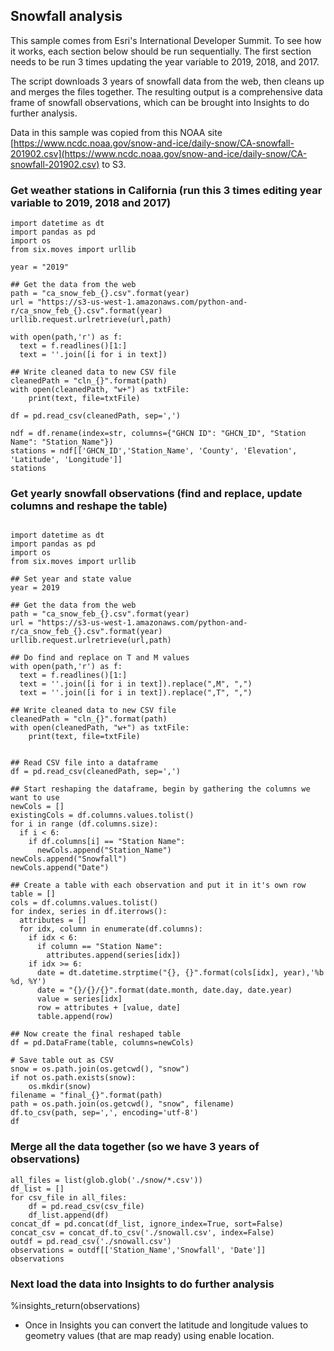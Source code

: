## Snowfall analysis 

This sample comes from Esri's International Developer Summit.  To see how it works, each section below should be run sequentially.  The first section needs to be run 3 times updating the year variable to 2019, 2018, and 2017.

The script downloads 3 years of snowfall data from the web, then cleans up and merges the files together.  The resulting output is a comprehensive data frame of snowfall observations, which can be brought into Insights to do further analysis.  


Data in this sample was copied from this NOAA site
[https://www.ncdc.noaa.gov/snow-and-ice/daily-snow/CA-snowfall-201902.csv](https://www.ncdc.noaa.gov/snow-and-ice/daily-snow/CA-snowfall-201902.csv) to S3.


### Get weather stations in California (run this 3 times editing year variable to 2019, 2018 and 2017)

```
import datetime as dt
import pandas as pd
import os
from six.moves import urllib

year = "2019"

## Get the data from the web
path = "ca_snow_feb_{}.csv".format(year)
url = "https://s3-us-west-1.amazonaws.com/python-and-r/ca_snow_feb_{}.csv".format(year)
urllib.request.urlretrieve(url,path)

with open(path,'r') as f:
  text = f.readlines()[1:]
  text = ''.join([i for i in text])

## Write cleaned data to new CSV file
cleanedPath = "cln_{}".format(path)
with open(cleanedPath, "w+") as txtFile:
    print(text, file=txtFile)
    
df = pd.read_csv(cleanedPath, sep=',')

ndf = df.rename(index=str, columns={"GHCN ID": "GHCN_ID", "Station Name": "Station_Name"})
stations = ndf[['GHCN_ID','Station_Name', 'County', 'Elevation', 'Latitude', 'Longitude']]
stations

```

### Get yearly snowfall observations (find and replace, update columns and reshape the table)

```

import datetime as dt
import pandas as pd
import os
from six.moves import urllib

## Set year and state value
year = 2019

## Get the data from the web
path = "ca_snow_feb_{}.csv".format(year)
url = "https://s3-us-west-1.amazonaws.com/python-and-r/ca_snow_feb_{}.csv".format(year)
urllib.request.urlretrieve(url,path)

## Do find and replace on T and M values
with open(path,'r') as f:
  text = f.readlines()[1:]
  text = ''.join([i for i in text]).replace(",M", ",")
  text = ''.join([i for i in text]).replace(",T", ",")

## Write cleaned data to new CSV file
cleanedPath = "cln_{}".format(path)
with open(cleanedPath, "w+") as txtFile:
    print(text, file=txtFile)


## Read CSV file into a dataframe
df = pd.read_csv(cleanedPath, sep=',')

## Start reshaping the dataframe, begin by gathering the columns we want to use 
newCols = []
existingCols = df.columns.values.tolist()
for i in range (df.columns.size):
  if i < 6:
    if df.columns[i] == "Station Name":
      newCols.append("Station_Name")
newCols.append("Snowfall")
newCols.append("Date")

## Create a table with each observation and put it in it's own row
table = []
cols = df.columns.values.tolist()
for index, series in df.iterrows():
  attributes = []
  for idx, column in enumerate(df.columns):
    if idx < 6:
      if column == "Station Name":
        attributes.append(series[idx])
    if idx >= 6:
      date = dt.datetime.strptime("{}, {}".format(cols[idx], year),'%b %d, %Y')
      date = "{}/{}/{}".format(date.month, date.day, date.year)
      value = series[idx]
      row = attributes + [value, date]
      table.append(row)

## Now create the final reshaped table
df = pd.DataFrame(table, columns=newCols)

# Save table out as CSV
snow = os.path.join(os.getcwd(), "snow")
if not os.path.exists(snow):
    os.mkdir(snow)
filename = "final_{}".format(path)
path = os.path.join(os.getcwd(), "snow", filename)
df.to_csv(path, sep=',', encoding='utf-8')
df

```

### Merge all the data together (so we have 3 years of observations)

```
all_files = list(glob.glob('./snow/*.csv'))
df_list = []
for csv_file in all_files:
    df = pd.read_csv(csv_file)
    df_list.append(df)
concat_df = pd.concat(df_list, ignore_index=True, sort=False)
concat_csv = concat_df.to_csv('./snowall.csv', index=False)
outdf = pd.read_csv('./snowall.csv')
observations = outdf[['Station_Name','Snowfall', 'Date']]
observations

```

### Next load the data into Insights to do further analysis

%insights_return(observations)


* Once in Insights you can convert the latitude and longitude values to geometry values (that are map ready) using enable location. 
